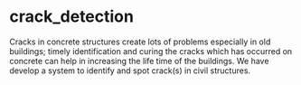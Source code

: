 # crack_detection
Cracks in concrete structures create lots of problems especially in old buildings; timely identification and curing the cracks which has occurred on concrete can help in increasing the life time of the buildings. We have develop a system to identify and spot crack(s) in civil structures.
